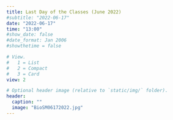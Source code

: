 ```yaml
---
title: Last Day of the Classes (June 2022)
#subtitle: "2022-06-17"
date: "2022-06-17"
time: "13:00"
#show_date: false
#date_format: Jan 2006
#showthetime = false

# View.
#   1 = List
#   2 = Compact
#   3 = Card
view: 2

# Optional header image (relative to `static/img/` folder).
header:
  caption: ""
  image: "BioSM06172022.jpg"
---
```

